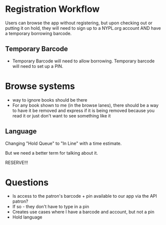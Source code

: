 # Registration Workflow
Users can browse the app without registering, but upon checking out or putting it on hold, they will need to sign up to a NYPL.org account AND have a temporary borrowing barcode.


## Temporary Barcode
* Temporary Barcode will need to allow borrowing. Temporary barcode will need to set up a PIN.

# Browse systems
* way to ignore books should be there
 * For any book shown to me (in the browse lanes), there should be a way to have it be removed and express if it is being removed because you read it or just don't want to see something like it

## Language
Changing "Hold Queue" to "In Line" with a time estimate.

But we need a better term for talking about it.

RESERVE!!!

# Questions
* Is access to the patron's barcode + pin available to our app via the API patron?
 * If so - they don't have to type in a pin
 * Creates use cases where I have a barcode and account, but not a pin
* Hold language